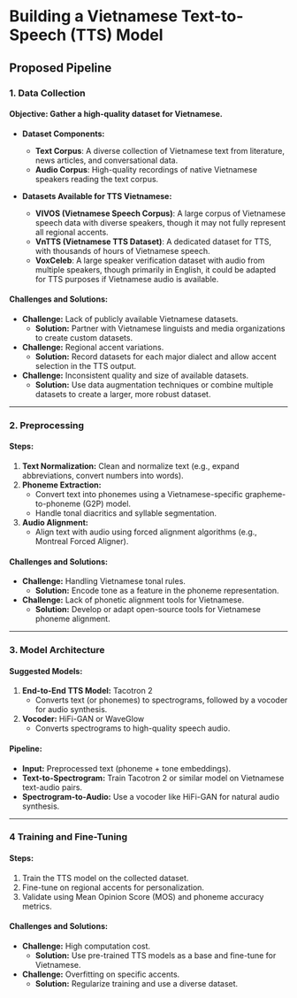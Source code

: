 # **Building a Vietnamese Text-to-Speech (TTS) Model**
## **Proposed Pipeline**
### **1. Data Collection**
#### **Objective:** Gather a high-quality dataset for Vietnamese.
- **Dataset Components:**
  - **Text Corpus**: A diverse collection of Vietnamese text from literature, news articles, and conversational data.
  - **Audio Corpus**: High-quality recordings of native Vietnamese speakers reading the text corpus.
  
- **Datasets Available for TTS Vietnamese:**
  - **VIVOS (Vietnamese Speech Corpus)**: A large corpus of Vietnamese speech data with diverse speakers, though it may not fully represent all regional accents.
  - **VnTTS (Vietnamese TTS Dataset)**: A dedicated dataset for TTS, with thousands of hours of Vietnamese speech.
  - **VoxCeleb**: A large speaker verification dataset with audio from multiple speakers, though primarily in English, it could be adapted for TTS purposes if Vietnamese audio is available.
  
#### **Challenges and Solutions:**
- **Challenge:** Lack of publicly available Vietnamese datasets.
  - **Solution:** Partner with Vietnamese linguists and media organizations to create custom datasets.
- **Challenge:** Regional accent variations.
  - **Solution:** Record datasets for each major dialect and allow accent selection in the TTS output.
- **Challenge:** Inconsistent quality and size of available datasets.
  - **Solution:** Use data augmentation techniques or combine multiple datasets to create a larger, more robust dataset.

---

### **2. Preprocessing**
#### **Steps:**
1. **Text Normalization:** Clean and normalize text (e.g., expand abbreviations, convert numbers into words).
2. **Phoneme Extraction:**
   - Convert text into phonemes using a Vietnamese-specific grapheme-to-phoneme (G2P) model.
   - Handle tonal diacritics and syllable segmentation.
3. **Audio Alignment:**
   - Align text with audio using forced alignment algorithms (e.g., Montreal Forced Aligner).

#### **Challenges and Solutions:**
- **Challenge:** Handling Vietnamese tonal rules.
  - **Solution:** Encode tone as a feature in the phoneme representation.
- **Challenge:** Lack of phonetic alignment tools for Vietnamese.
  - **Solution:** Develop or adapt open-source tools for Vietnamese phoneme alignment.

---

### **3. Model Architecture**
#### **Suggested Models:**
1. **End-to-End TTS Model:** Tacotron 2
   - Converts text (or phonemes) to spectrograms, followed by a vocoder for audio synthesis.
2. **Vocoder:** HiFi-GAN or WaveGlow
   - Converts spectrograms to high-quality speech audio.

#### **Pipeline:**
- **Input:** Preprocessed text (phoneme + tone embeddings).
- **Text-to-Spectrogram:** Train Tacotron 2 or similar model on Vietnamese text-audio pairs.
- **Spectrogram-to-Audio:** Use a vocoder like HiFi-GAN for natural audio synthesis.

---

### **4 Training and Fine-Tuning**
#### **Steps:**
1. Train the TTS model on the collected dataset.
2. Fine-tune on regional accents for personalization.
3. Validate using Mean Opinion Score (MOS) and phoneme accuracy metrics.

#### **Challenges and Solutions:**
- **Challenge:** High computation cost.
  - **Solution:** Use pre-trained TTS models as a base and fine-tune for Vietnamese.
- **Challenge:** Overfitting on specific accents.
  - **Solution:** Regularize training and use a diverse dataset.